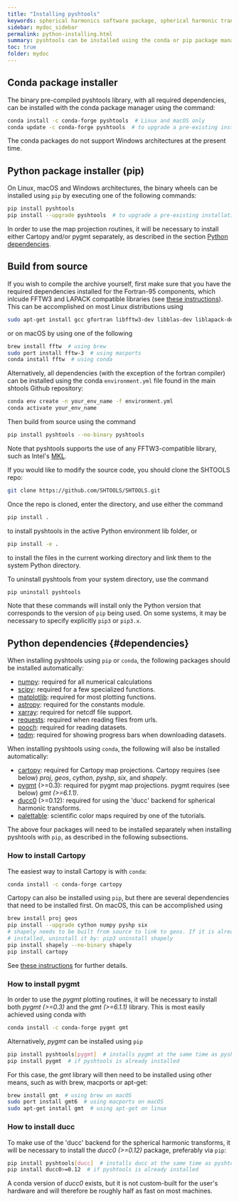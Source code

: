 ```yaml
---
title: "Installing pyshtools"
keywords: spherical harmonics software package, spherical harmonic transform, legendre functions, multitaper spectral analysis, fortran, Python, gravity, magnetic field
sidebar: mydoc_sidebar
permalink: python-installing.html
summary: pyshtools can be installed using the conda or pip package manager.
toc: true
folder: mydoc
---
```


## Conda package installer

The binary pre-compiled pyshtools library, with all required dependencies, can be installed with the conda package manager using the command:
```bash
conda install -c conda-forge pyshtools  # Linux and macOS only
conda update -c conda-forge pyshtools  # to upgrade a pre-existing installation
```
The conda packages do not support Windows architectures at the present time.

## Python package installer (pip)

On Linux, macOS and Windows architectures, the binary wheels can be installed using `pip` by executing one of the following commands:
```bash
pip install pyshtools
pip install --upgrade pyshtools  # to upgrade a pre-existing installation
```
In order to use the map projection routines, it will be necessary to install either Cartopy and/or pygmt separately, as described in the section [Python dependencies](#dependencies).

## Build from source

If you wish to compile the archive yourself, first make sure that you have the required dependencies installed for the Fortran-95 components, which inlcude FFTW3 and LAPACK compatible libraries (see [these instructions](fortran-installing.html)). This can be accomplished on most Linux distributions using
```bash
sudo apt-get install gcc gfortran libfftw3-dev libblas-dev liblapack-dev
```
or on macOS by using one of the following
```bash
brew install fftw  # using brew
sudo port install fftw-3  # using macports
conda install fftw  # using conda
```
Alternatively, all dependencies (with the exception of the fortran compiler) can be installed using the conda `environment.yml` file found in the main shtools Github repository:
```bash
conda env create -n your_env_name -f environment.yml
conda activate your_env_name
```
Then build from source using the command
```bash
pip install pyshtools --no-binary pyshtools
```
Note that pyshtools supports the use of any FFTW3-compatible library, such as Intel's [MKL](https://software.intel.com/en-us/mkl).

If you would like to modify the source code, you should clone the SHTOOLS repo:
```bash
git clone https://github.com/SHTOOLS/SHTOOLS.git
```
Once the repo is cloned, enter the directory, and use either the command
```bash
pip install .
```
to install pyshtools in the active Python environment lib folder, or
```bash
pip install -e .
```
to install the files in the current working directory and link them to the system Python directory.

To uninstall pyshtools from your system directory, use the command
```bash
pip uninstall pyshtools
```
Note that these commands will install only the Python version that corresponds to the version of `pip` being used. On some systems, it may be necessary to specify explicitly `pip3` or `pip3.x`.

## Python dependencies {#dependencies}

When installing pyshtools using `pip` or `conda`, the following packages should be installed automatically:

* [numpy](https://numpy.org/): required for all numerical calculations
* [scipy](https://www.scipy.org/): required for a few specialized functions.
* [matplotlib](https://matplotlib.org/): required for most plotting functions.
* [astropy](https://www.astropy.org/): required for the constants module.
* [xarray](https://xarray.pydata.org/en/stable/#): required for netcdf file support.
* [requests](https://2.python-requests.org/en/master/#): required when reading files from urls.
* [pooch](https://www.fatiando.org/pooch/latest/index.html): required for reading datasets.
* [tqdm](https://tqdm.github.io/): required for showing progress bars when downloading datasets.

When installing pyshtools using `conda`, the following will also be installed automatically:

* [cartopy](https://scitools.org.uk/cartopy/docs/latest/): required for Cartopy map projections. Cartopy requires (see below) *proj*, *geos*, *cython*, *pyshp*, *six*, and *shapely*.
* [pygmt](https://www.pygmt.org) (>=0.3): required for pygmt map projections. pygmt requires (see below) *gmt (>=6.1.1)*.
* [ducc0](https://mtr.pages.mpcdf.de/ducc/) (>=0.12): required for using the 'ducc' backend for spherical harmonic transforms.
* [palettable](https://jiffyclub.github.io/palettable/): scientific color maps required by one of the tutorials.

The above four packages will need to be installed separately when installing pyshtools with `pip`, as described in the following subsections.

### How to install Cartopy

The easiest way to install Cartopy is with `conda`:
```bash
conda install -c conda-forge cartopy
```
Cartopy can also be installed using `pip`, but there are several dependencies that need to be installed first. On macOS, this can be accomplished using
```bash
brew install proj geos
pip install --upgrade cython numpy pyshp six
# shapely needs to be built from source to link to geos. If it is already
# installed, uninstall it by: pip3 uninstall shapely
pip install shapely --no-binary shapely
pip install cartopy
```
See [these instructions](https://scitools.org.uk/cartopy/docs/latest/installing.html#installing) for further details.

### How to install pygmt
In order to use the *pygmt* plotting routines, it will be necessary to install both *pygmt (>=0.3)* and the *gmt (>=6.1.1)* library. This is most easily achieved using conda with
```bash
conda install -c conda-forge pygmt gmt
```
Alternatively, *pygmt* can be installed using `pip`
```bash
pip install pyshtools[pygmt]  # installs pygmt at the same time as pyshtools
pip install pygmt  # if pyshtools is already installed
```
For this case, the *gmt* library will then need to be installed using other means, such as with brew, macports or apt-get:
```bash
brew install gmt  # using brew on macOS
sudo port install gmt6  # using macports on macOS
sudo apt-get install gmt  # using apt-get on linux
```

### How to install ducc
To make use of the 'ducc' backend for the spherical harmonic transforms, it will be necessary to install the *ducc0 (>=0.12)* package, preferably via `pip`:
```bash
pip install pyshtools[ducc]  # installs ducc at the same time as pyshtools
pip install ducc0>=0.12  # if pyshtools is already installed
```
A conda version of *ducc0* exists, but it is not custom-built for the user's hardware and will therefore be roughly half as fast on most machines.